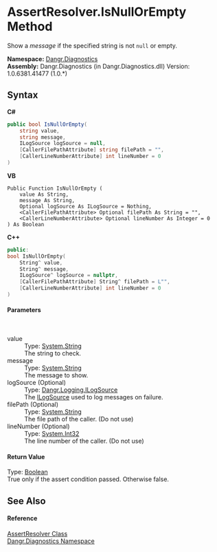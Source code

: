 # AssertResolver.IsNullOrEmpty Method 
 

Show a *message* if the specified string is not `null` or empty.

**Namespace:**&nbsp;<a href="N_Dangr_Diagnostics">Dangr.Diagnostics</a><br />**Assembly:**&nbsp;Dangr.Diagnostics (in Dangr.Diagnostics.dll) Version: 1.0.6381.41477 (1.0.*)

## Syntax

**C#**<br />
``` C#
public bool IsNullOrEmpty(
	string value,
	string message,
	ILogSource logSource = null,
	[CallerFilePathAttribute] string filePath = "",
	[CallerLineNumberAttribute] int lineNumber = 0
)
```

**VB**<br />
``` VB
Public Function IsNullOrEmpty ( 
	value As String,
	message As String,
	Optional logSource As ILogSource = Nothing,
	<CallerFilePathAttribute> Optional filePath As String = "",
	<CallerLineNumberAttribute> Optional lineNumber As Integer = 0
) As Boolean
```

**C++**<br />
``` C++
public:
bool IsNullOrEmpty(
	String^ value, 
	String^ message, 
	ILogSource^ logSource = nullptr, 
	[CallerFilePathAttribute] String^ filePath = L"", 
	[CallerLineNumberAttribute] int lineNumber = 0
)
```


#### Parameters
&nbsp;<dl><dt>value</dt><dd>Type: <a href="http://msdn2.microsoft.com/en-us/library/s1wwdcbf" target="_blank">System.String</a><br />The string to check.</dd><dt>message</dt><dd>Type: <a href="http://msdn2.microsoft.com/en-us/library/s1wwdcbf" target="_blank">System.String</a><br />The message to show.</dd><dt>logSource (Optional)</dt><dd>Type: <a href="T_Dangr_Logging_ILogSource">Dangr.Logging.ILogSource</a><br />The <a href="T_Dangr_Logging_ILogSource">ILogSource</a> used to log messages on failure.</dd><dt>filePath (Optional)</dt><dd>Type: <a href="http://msdn2.microsoft.com/en-us/library/s1wwdcbf" target="_blank">System.String</a><br />The file path of the caller. (Do not use)</dd><dt>lineNumber (Optional)</dt><dd>Type: <a href="http://msdn2.microsoft.com/en-us/library/td2s409d" target="_blank">System.Int32</a><br />The line number of the caller. (Do not use)</dd></dl>

#### Return Value
Type: <a href="http://msdn2.microsoft.com/en-us/library/a28wyd50" target="_blank">Boolean</a><br />True only if the assert condition passed. Otherwise false.

## See Also


#### Reference
<a href="T_Dangr_Diagnostics_AssertResolver">AssertResolver Class</a><br /><a href="N_Dangr_Diagnostics">Dangr.Diagnostics Namespace</a><br />